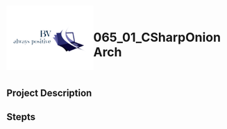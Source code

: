 <div>
	<div>
		<img src=https://raw.githubusercontent.com/Byron2016/00_forImages/main/images/Logo_01_00.png align=left alt=MyLogo width=200>
	</div>
	&nbsp;
	<div>
		<h1>065_01_CSharpOnionArch</h1>
	</div>
</div>

&nbsp;

## Project Description

## Stepts

